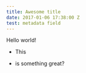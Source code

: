 ```yaml
---
title: Awesome title
date: 2017-01-06 17:38:00 Z
test: metadata field
---
```


Hello world!

* This

* is something great?